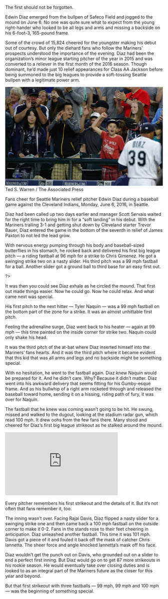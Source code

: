 The first should not be forgotten.

Edwin Diaz emerged from the bullpen of Safeco Field and jogged to the mound on June 6. No one was quite sure what to expect from the young right-hander who looked to be all legs and arms and missing a backside on his 6-foot-3, 165-pound frame. 

Some of the crowd of 15,824 cheered for the youngster making his debut out of courtesy. But only the diehard fans who follow the Mariners’ prospects understood the importance of the evening. Diaz had been the organization’s minor league starting pitcher of the year in 2015 and was converted to a reliever in the first month of the 2016 season. Though dominant, he’d made just 10 relief appearances for Class AA Jackson before being summoned to the big leagues to provide a soft-tossing Seattle bullpen with a legitimate power arm. 

</main>
<div class="photo">
  <img src="../assets/page2_diaz_first_game.jpg">
  <div class="credit">Ted S. Warren / The Associated Press</div>
  <p class="caption">
    Fans cheer for Seattle Mariners relief pitcher Edwin Diaz during a baseball game against the Cleveland Indians, Monday, June 6, 2016, in Seattle.</p>
</div>
<main class="article-content">

Diaz had been called up two days earlier and manager Scott Servais waited for the right time to bring him in for a “soft landing” in his debut. With the Mariners trailing 3-1 and getting shut down by Cleveland starter Trevor Bauer, Diaz entered the game in the bottom of the seventh in relief of James Paxton to not led the lead grow. 

With nervous energy pumping through his body and baseball-sized butterflies in his stomach, he rocked back and delivered his first big league pitch — a riding fastball at 96 mph for a strike to Chris Gimenez. He got a swinging strike two on a nasty slider. His third pitch was a 99 mph fastball for a ball. Another slider got a ground ball to third base for an easy first out. 

<? <%= t.include("_inlineNav.html", { page: "mechanics" }) %> ?>

It was then you could see Diaz exhale as he circled the mound. That first out made things easier. Now he could go. Now he could relax. And what came next was special. 

His first pitch to the next hitter — Tyler Naquin — was a 99 mph fastball on the bottom part of the zone for a strike. It was an almost unhittable first pitch. 

Feeling the adrenaline surge, Diaz went back to his heater —  again at 99 mph — this time painted on the inside corner for strike two. Naquin could only shake his head.

It was the third pitch of the at-bat where Diaz inserted himself into the Mariners’ fans hearts. And it was the third pitch where it became evident that this kid that was all arms and legs and no backside might be something special. 

With no hesitation, he went to the fastball again. Diaz knew Naquin would be prepared for it. And he didn’t care. Why? Because it didn’t matter. Diaz went into his awkward delivery that seems fitting for his Gumby-esque frame. And as his bullwhip of a right arm rocketed through and released the baseball toward home, sending it on a hissing, riding path of fury, it was over for Naquin. 

The fastball that he knew was coming wasn’t going to be hit. He swung, missed and walked to the dugout, looking at the stadium radar gun, which read 100 mph. It drew oohs from the few fans there. Many stood and cheered for Diaz’s first big league strikeout as he stalked around the mound. 

<div class="mlb-container">
  <iframe src='http://m.mlb.com/shared/video/embed/embed.html?content_id=783846883&topic_id=32862096&width=360&height=201&property=mlb' width='360' height='201' frameborder='0'>Your browser does not support iframes.</iframe>
</div>

Every pitcher remembers his first strikeout and the details of it. But it’s not often that fans remember it, too. 

The inning wasn’t over. Facing Rajai Davis, Diaz flipped a nasty slider for a swinging strike one and then came back a 100 mph fastball on the outside corner to make it 0-2. Fans in the stands rose to their feet cheering in anticipation. Diaz unleashed another fastball. This time it was 101 mph. Davis got a piece of it and fouled it back off the mask of catcher Chris Iannetta. The sheer force and angle knocked Iannetta’s mask off his face. 

Diaz wouldn’t get the punch out on Davis, who grounded out on a slider to end a perfect first inning. But Diaz would go on to get 87 more strikeouts in his rookie season. He would eventually take over closing duties and is looked to as an integral part of the Mariners future as the closer for this year and beyond. 

But that first strikeout with three fastballs — 99 mph, 99 mph and 100 mph — was the beginning of something special. 